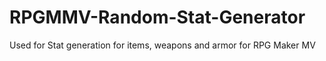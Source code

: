 # RPGMMV-Random-Stat-Generator
Used for Stat generation for items, weapons and armor for RPG Maker MV
